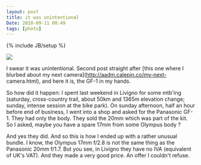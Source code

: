 ```yaml
---
layout: post
title: it was unintentional
Date: 2010-09-11 00:49
tags: [photo]
---
```

{% include JB/setup %} 

![](http://dl.dropbox.com/u/179731/1099159475.jpg)

I swear it was unintentional. Second post straight after [this one where I
blurbed about my next camera](http://aadm.calepin.co/my-next-
camera.html), and here it is, the GF-1 in my hands.

So how did it happen: I spent last weekend in Livigno for some mtb'ing
(saturday, cross-country trail, about 50km and 1365m elevation change; sunday,
intense session at the bike park). On sunday afternoon, half an hour before
end of business, I went into a shop and asked for the Panasonic GF-1. They had
only the body. They sold the 20mm which was part of the kit. So I asked, maybe
you have a spare 17mm from some Olympus body ?

And yes they did. And so this is how I ended up with a rather unusual bundle.
I know, the Olympus 17mm f/2.8 is not the same thing as the Panasonic 20mm
f/1.7. But you see, in Livigno they have no IVA (equivalent of UK's VAT). And
they made a very good price. An offer I couldn't refuse.
